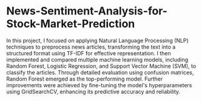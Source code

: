 # News-Sentiment-Analysis-for-Stock-Market-Prediction

In this project, I focused on applying Natural Language Processing (NLP) techniques to preprocess news articles, transforming the text into a structured format using TF-IDF for effective representation. I then implemented and compared multiple machine learning models, including Random Forest, Logistic Regression, and Support Vector Machine (SVM), to classify the articles. Through detailed evaluation using confusion matrices, Random Forest emerged as the top-performing model. Further improvements were achieved by fine-tuning the model's hyperparameters using GridSearchCV, enhancing its predictive accuracy and reliability.

